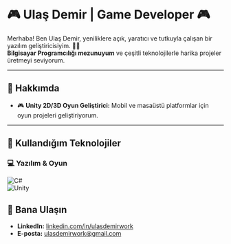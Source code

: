 # 🎮 Ulaş Demir | Game Developer 🎮  

Merhaba! Ben Ulaş Demir, yeniliklere açık, yaratıcı ve tutkuyla çalışan bir yazılım geliştiricisiyim. 👨‍💻  
**Bilgisayar Programcılığı mezunuyum** ve çeşitli teknolojilerle harika projeler üretmeyi seviyorum.  

---

## 🚀 Hakkımda  
- 🎮 **Unity 2D/3D Oyun Geliştirici:** Mobil ve masaüstü platformlar için oyun projeleri geliştiriyorum.  
---

## 🔧 Kullandığım Teknolojiler  

### 💻 Yazılım & Oyun  
![C#](https://img.shields.io/badge/-C%23-239120?style=flat&logo=csharp&logoColor=white)  
![Unity](https://img.shields.io/badge/-Unity-000000?style=flat&logo=unity&logoColor=white)  

## 🤝 Bana Ulaşın  
- **LinkedIn:** [linkedin.com/in/ulasdemirwork](#)  
- **E-posta:** ulasdemirwork@gmail.com
 
